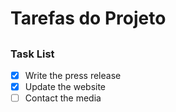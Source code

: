 # Tarefas do Projeto
## 
### Task List

- [x] Write the press release
- [x] Update the website
- [ ] Contact the media
